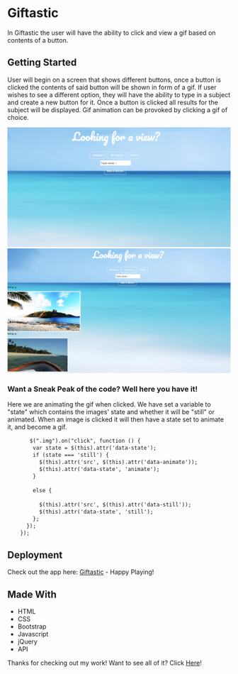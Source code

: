 # Giftastic

In Giftastic the user will have the ability to click and view a gif based on contents of a button.

## Getting Started

User will begin on a screen that shows different buttons, once a button is clicked the contents of said button will be shown in form of a gif. If user wishes to see a different option, they will have the ability to type in a subject and create a new button for it. Once a button is clicked all results for the subject will be displayed. Gif animation can be provoked by clicking a gif of choice.

![Gif Page Home](assets/images/gif2-clicked.png)
![Gif Page In Action](assets/images/gif-1.png)

### Want a Sneak Peak of the code? Well here you have it! 

Here we are animating the gif when clicked. We have set a variable to "state" which contains the images' state and whether it will be "still" or animated. When an image is clicked it will then have a state set to animate it, and become a gif.

```
       $(".img").on("click", function () {
        var state = $(this).attr('data-state');
        if (state === 'still') {
          $(this).attr('src', $(this).attr('data-animate'));
          $(this).attr('data-state', 'animate');
        }

        else {

          $(this).attr('src', $(this).attr('data-still'));
          $(this).attr('data-state', 'still');
        };
      });
    });

```


## Deployment

Check out the app here: [Giftastic](https://delgador28.github.io/Giftastic/) - Happy Playing!


## Made With

* HTML
* CSS 
* Bootstrap
* Javascript
* jQuery
* API


Thanks for checking out my work! Want to see all of it? Click [Here](https://github.com/Delgador28?tab=repositories)!
